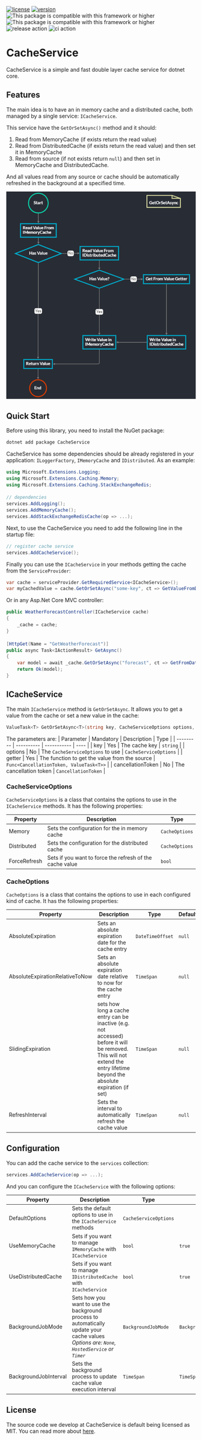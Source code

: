 [![license](https://img.shields.io/badge/License-MIT-purple.svg)](../../LICENSE)
[![version](https://img.shields.io/nuget/vpre/CacheService)](https://www.nuget.org/packages/CacheService)
![This package is compatible with this framework or higher](https://img.shields.io/badge/.Net-8.0-blue)
![This package is compatible with this framework or higher](https://img.shields.io/badge/.Net-9.0-blue)
![release action](https://github.com/fernandoescolar/CacheService/actions/workflows/publish.yaml/badge.svg)
![ci action](https://github.com/fernandoescolar/CacheService/actions/workflows/integration.yaml/badge.svg)

# CacheService

CacheService is a simple and fast double layer cache service for dotnet core.

## Features

The main idea is to have an in memory cache and a distributed cache, both managed by a single service: `ICacheService`.

This service have the `GetOrSetAsync()` method and it should:
1. Read from MemoryCache (if exists return the read value)
2. Read from DistributedCache (if exists return the read value) and then set it in MemoryCache
3. Read from source (if not exists return `null`) and then set in MemoryCache and DistributedCache.

And all values read from any source or cache should be automatically refreshed in the background at a specified time.

![Workflow](doc/workflow.png)

## Quick Start

Before using this library, you need to install the NuGet package:

```bash
dotnet add package CacheService
```

CacheService has some dependencies should be already registered in your application: `ILoggerFactory`, `IMemoryCache` and `IDistributed`. As an example:

```csharp
using Microsoft.Extensions.Logging;
using Microsoft.Extensions.Caching.Memory;
using Microsoft.Extensions.Caching.StackExchangeRedis;

// dependencies
services.AddLogging();
services.AddMemoryCache();
services.AddStackExchangeRedisCache(op => ...);
```

Next, to use the CacheService you need to add the following line in the startup file:

```csharp
// register cache service
services.AddCacheService();
```

Finally you can use the `ICacheService` in your methods getting the cache from the `ServiceProvider`:

```csharp
var cache = serviceProvider.GetRequiredService<ICacheService>();
var myCachedValue = cache.GetOrSetAsync("some-key", ct => GetValueFromDatabaseAsync(ct), cancellationToken);
```

Or in any Asp.Net Core MVC controller:

```csharp
public WeatherForecastController(ICacheService cache)
{
    _cache = cache;
}

[HttpGet(Name = "GetWeatherForecast")]
public async Task<IActionResult> GetAsync()
{
    var model = await _cache.GetOrSetAsync("forecast", ct => GetFromDatabaseAsync(ct), HttpContext.RequestAborted);
    return Ok(model);
}
```

## ICacheService

The main `ICacheService` method is `GetOrSetAsync`. It allows you to get a value from the cache or set a new value in the cache:

```csharp
ValueTask<T> GetOrSetAsync<T>(string key, CacheServiceOptions options, Func<CancellationToken, ValueTask<T>> getter, CancellationToken cancellationToken = default);
```

The parameters are:
| Parameter | Mandatory | Description | Type |
| --------- | ---------- | ----------- | ---- |
| key | Yes | The cache key | `string` |
| options | No | The `CacheServiceOptions` to use | `CacheServiceOptions` |
| getter | Yes | The function to get the value from the source | `Func<CancellationToken, ValueTask<T>>` |
| cancellationToken | No | The cancellation token | `CancellationToken` |

### CacheServiceOptions

`CacheServiceOptions` is a class that contains the options to use in the `ICacheService` methods. It has the following properties:

| Property | Description | Type |
| -------- | ----------- | ---- |
| Memory | Sets the configuration for the in memory cache | `CacheOptions` |
| Distributed | Sets the configuration for the distributed cache | `CacheOptions` |
| ForceRefresh | Sets if you want to force the refresh of the cache value | `bool` |

### CacheOptions

`CacheOptions` is a class that contains the options to use in each configured kind of cache. It has the following properties:

| Property | Description | Type | Default |
| -------- | ----------- | ---- | ------- |
| AbsoluteExpiration | Sets an absolute expiration date for the cache entry | `DateTimeOffset` | `null` |
| AbsoluteExpirationRelativeToNow | Sets an absolute expiration date relative to now for the cache entry | `TimeSpan` | `null` |
| SlidingExpiration | sets how long a cache entry can be inactive (e.g. not accessed) before it will be removed. This will not extend the entry lifetime beyond the absolute expiration (if set) | `TimeSpan` | `null` |
| RefreshInterval | Sets the interval to automatically refresh the cache value | `TimeSpan` | `null` |


## Configuration

You can add the cache service to the `services` collection:

```csharp
services.AddCacheService(op => ...);
```

And you can configure the `ICacheService` with the following options:

| Property | Description | Type | Default |
| -------- | ----------- | ---- | ------- |
| DefaultOptions | Sets the default options to use in the `ICacheService` methods | `CacheServiceOptions` | |
| UseMemoryCache | Sets if you want to manage `IMemoryCache` with `ICacheService` | `bool` | `true` |
| UseDistributedCache | Sets if you want to manage `IDistributedCache` with `ICacheService` | `bool` | `true` |
| BackgroundJobMode | Sets how you want to use the background process to automatically update your cache values<br/>*Options are: `None`, `HostedService` or `Timer`* | `BackgroundJobMode` | `BackgroundJobMode.HostedService` |
| BackgroundJobInterval | Sets the background process to update cache value execution interval | `TimeSpan` | `TimeSpan.FromMinutes(1)` |

## License

The source code we develop at CacheService is default being licensed as MIT. You can read more about [here](LICENSE).